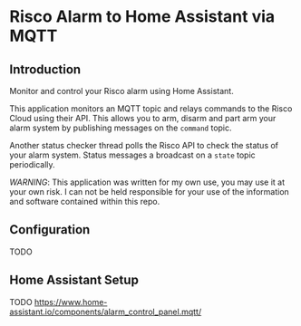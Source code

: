 # Risco Alarm to Home Assistant via MQTT
## Introduction
Monitor and control your Risco alarm using Home Assistant.

This application monitors an MQTT topic and relays commands to the Risco Cloud using their API. This allows you to arm, disarm and part arm your alarm system by publishing messages on the `command` topic.

Another status checker thread polls the Risco API to check the status of your alarm system. Status messages a broadcast on a `state` topic periodically.

*WARNING*: This application was written for my own use, you may use it at your own risk. I can not be held responsible for your use of the information and software contained within this repo. 


## Configuration
TODO

## Home Assistant Setup
TODO
https://www.home-assistant.io/components/alarm_control_panel.mqtt/